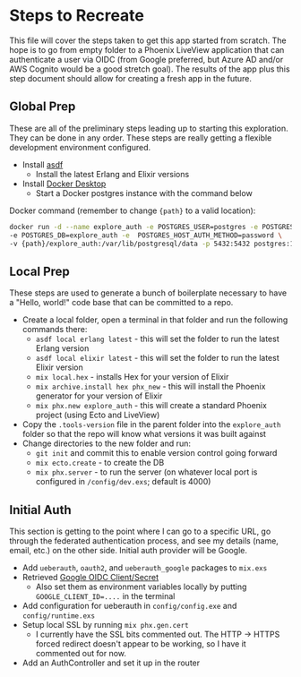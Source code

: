 # Steps to Recreate

This file will cover the steps taken to get this app started from scratch. The hope is to go from empty folder to
a Phoenix LiveView application that can authenticate a user via OIDC (from Google preferred, but Azure AD and/or
AWS Cognito would be a good stretch goal). The results of the app plus this step document should allow for creating
a fresh app in the future.

## Global Prep

These are all of the preliminary steps leading up to starting this exploration. They can be done in any order. These
steps are really getting a flexible development environment configured.

* Install [asdf](https://asdf-vm.com/guide/getting-started.html)
  * Install the latest Erlang and Elixir versions
* Install [Docker Desktop](https://www.docker.com/products/docker-desktop/)
  * Start a Docker postgres instance with the command below

Docker command (remember to change `{path}` to a valid location):

```zsh
docker run -d --name explore_auth -e POSTGRES_USER=postgres -e POSTGRES_PASSWORD=postgres \
-e POSTGRES_DB=explore_auth -e  POSTGRES_HOST_AUTH_METHOD=password \
-v {path}/explore_auth:/var/lib/postgresql/data -p 5432:5432 postgres:15.3
```

## Local Prep

These steps are used to generate a bunch of boilerplate necessary to have a "Hello, world!" code base that can be
committed to a repo.

* Create a local folder, open a terminal in that folder and run the following commands there:
  * `asdf local erlang latest` - this will set the folder to run the latest Erlang version
  * `asdf local elixir latest` - this will set the folder to run the latest Elixir version
  * `mix local.hex` - installs Hex for your version of Elixir
  * `mix archive.install hex phx_new` - this will install the Phoenix generator for your version of Elixir
  * `mix phx.new explore_auth` - this will create a standard Phoenix project (using Ecto and LiveView)
* Copy the `.tools-version` file in the parent folder into the `explore_auth` folder so that the repo will know what versions it was built against
* Change directories to the new folder and run:
  * `git init` and commit this to enable version control going forward
  * `mix ecto.create` - to create the DB
  * `mix phx.server` - to run the server (on whatever local port is configured in `/config/dev.exs`; default is 4000)

## Initial Auth

This section is getting to the point where I can go to a specific URL, go through the federated authentication process, and
see my details (name, email, etc.) on the other side. Initial auth provider will be Google.

* Add `ueberauth`, `oauth2`, and `ueberauth_google` packages to `mix.exs`
* Retrieved [Google OIDC Client/Secret](https://console.developers.google.com/home)
  * Also set them as environment variables locally by putting `GOOGLE_CLIENT_ID=....` in the terminal
* Add configuration for ueberauth in `config/config.exe` and `config/runtime.exs`
* Setup local SSL by running `mix phx.gen.cert`
  * I currently have the SSL bits commented out. The HTTP -> HTTPS forced redirect doesn't appear to be working, so I have it commented out for now.
* Add an AuthController and set it up in the router

